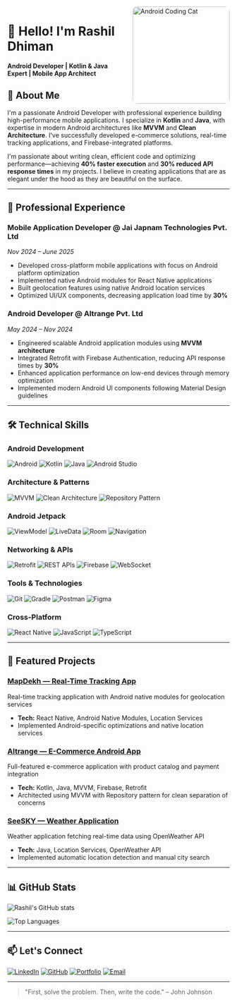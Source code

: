 <img src="https://media.giphy.com/media/RbDKaczqWovIugyJmW/giphy.gif" width="220" align="right" style="margin-left: 20px; border-radius: 10px;" alt="Android Coding Cat"/>

# 👋 Hello! I'm Rashil Dhiman

**Android Developer | Kotlin & Java Expert | Mobile App Architect**

## 🚀 About Me

I'm a passionate Android Developer with professional experience building high-performance mobile applications. I specialize in **Kotlin** and **Java**, with expertise in modern Android architectures like **MVVM** and **Clean Architecture**. I've successfully developed e-commerce solutions, real-time tracking applications, and Firebase-integrated platforms.

I'm passionate about writing clean, efficient code and optimizing performance—achieving **40% faster execution** and **30% reduced API response times** in my projects. I believe in creating applications that are as elegant under the hood as they are beautiful on the surface.

---

## 💼 Professional Experience

### **Mobile Application Developer** @ Jai Japnam Technologies Pvt. Ltd
_Nov 2024 – June 2025_
- Developed cross-platform mobile applications with focus on Android platform optimization
- Implemented native Android modules for React Native applications
- Built geolocation features using native Android location services
- Optimized UI/UX components, decreasing application load time by **30%**

### **Android Developer** @ Altrange Pvt. Ltd
_May 2024 – Nov 2024_
- Engineered scalable Android application modules using **MVVM architecture**
- Integrated Retrofit with Firebase Authentication, reducing API response times by **30%**
- Enhanced application performance on low-end devices through memory optimization
- Implemented modern Android UI components following Material Design guidelines

---

## 🛠️ Technical Skills

### **Android Development**
![Android](https://img.shields.io/badge/Android-3DDC84?style=for-the-badge&logo=android&logoColor=white)
![Kotlin](https://img.shields.io/badge/Kotlin-7F52FF?style=for-the-badge&logo=kotlin&logoColor=white)
![Java](https://img.shields.io/badge/Java-ED8B00?style=for-the-badge&logo=java&logoColor=white)
![Android Studio](https://img.shields.io/badge/Android%20Studio-3DDC84?style=for-the-badge&logo=android-studio&logoColor=white)

### **Architecture & Patterns**
![MVVM](https://img.shields.io/badge/MVVM-5E17EB?style=for-the-badge&logo=archlinux&logoColor=white)
![Clean Architecture](https://img.shields.io/badge/Clean_Architecture-2496ED?style=for-the-badge&logo=layer-group&logoColor=white)
![Repository Pattern](https://img.shields.io/badge/Repository_Pattern-FF6F00?style=for-the-badge&logo=books&logoColor=white)

### **Android Jetpack**
![ViewModel](https://img.shields.io/badge/ViewModel-4285F4?style=for-the-badge&logo=google&logoColor=white)
![LiveData](https://img.shields.io/badge/LiveData-34A853?style=for-the-badge&logo=firebase&logoColor=white)
![Room](https://img.shields.io/badge/Room-FF6F00?style=for-the-badge&logo=sqlite&logoColor=white)
![Navigation](https://img.shields.io/badge/Navigation-EA4335?style=for-the-badge&logo=compass&logoColor=white)

### **Networking & APIs**
![Retrofit](https://img.shields.io/badge/Retrofit-000000?style=for-the-badge&logo=android&logoColor=white)
![REST APIs](https://img.shields.io/badge/REST_API-FF6D70?style=for-the-badge&logo=json&logoColor=white)
![Firebase](https://img.shields.io/badge/Firebase-FFCA28?style=for-the-badge&logo=firebase&logoColor=black)
![WebSocket](https://img.shields.io/badge/WebSocket-010101?style=for-the-badge&logo=socket.io&logoColor=white)

### **Tools & Technologies**
![Git](https://img.shields.io/badge/Git-F05032?style=for-the-badge&logo=git&logoColor=white)
![Gradle](https://img.shields.io/badge/Gradle-02303A?style=for-the-badge&logo=gradle&logoColor=white)
![Postman](https://img.shields.io/badge/Postman-FF6C37?style=for-the-badge&logo=postman&logoColor=white)
![Figma](https://img.shields.io/badge/Figma-F24E1E?style=for-the-badge&logo=figma&logoColor=white)

### **Cross-Platform**
![React Native](https://img.shields.io/badge/React_Native-20232A?style=for-the-badge&logo=react&logoColor=61DAFB)
![JavaScript](https://img.shields.io/badge/JavaScript-F7DF1E?style=for-the-badge&logo=javascript&logoColor=black)
![TypeScript](https://img.shields.io/badge/TypeScript-3178C6?style=for-the-badge&logo=typescript&logoColor=white)

---

## 📱 Featured Projects

### [MapDekh — Real-Time Tracking App](https://github.com/rashildhiman/MapDekh)
Real-time tracking application with Android native modules for geolocation services
- **Tech:** React Native, Android Native Modules, Location Services
- Implemented Android-specific optimizations and native location services

### [Altrange — E-Commerce Android App](https://github.com/rashildhiman/Altrange)
Full-featured e-commerce application with product catalog and payment integration
- **Tech:** Kotlin, Java, MVVM, Firebase, Retrofit
- Architected using MVVM with Repository pattern for clean separation of concerns

### [SeeSKY — Weather Application](https://github.com/rashildhiman/SeeSKY)
Weather application fetching real-time data using OpenWeather API
- **Tech:** Java, Location Services, OpenWeather API
- Implemented automatic location detection and manual city search

---

## 📊 GitHub Stats

![Rashil's GitHub stats](https://github-readme-stats.vercel.app/api?username=rashildhiman&show_icons=true&theme=radical&hide_title=true&count_private=true)

![Top Languages](https://github-readme-stats.vercel.app/api/top-langs/?username=rashildhiman&layout=compact&theme=radical&hide_title=true)

---

## 📫 Let's Connect

[![LinkedIn](https://img.shields.io/badge/LinkedIn-0A66C2?style=for-the-badge&logo=linkedin&logoColor=white)](https://www.linkedin.com/in/rashil-dhiman-5121b7227/)
[![GitHub](https://img.shields.io/badge/GitHub-181717?style=for-the-badge&logo=github&logoColor=white)](https://github.com/rashildhiman)
[![Portfolio](https://img.shields.io/badge/Portfolio-4285F4?style=for-the-badge&logo=google-chrome&logoColor=white)](https://rashildhimanportfolio.netlify.app)
[![Email](https://img.shields.io/badge/Email-D14836?style=for-the-badge&logo=gmail&logoColor=white)](mailto:rashildhiman2022@gmail.com)

---

> "First, solve the problem. Then, write the code." – John Johnson
